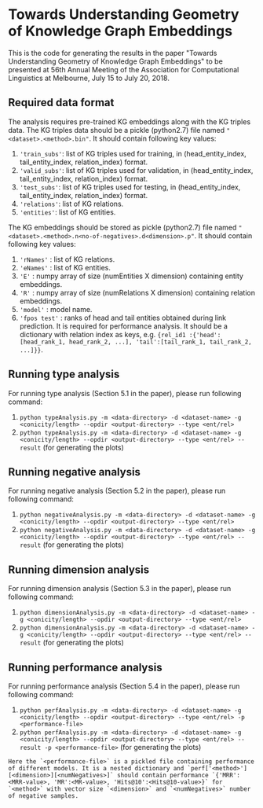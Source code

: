# Towards Understanding Geometry of Knowledge Graph Embeddings
This is the code for generating the results in the paper "Towards Understanding Geometry of Knowledge Graph Embeddings" to be presented at 56th Annual Meeting of the Association for Computational Linguistics at Melbourne, July 15 to July 20, 2018.

## Required data format
The analysis requires pre-trained KG embeddings along with the KG triples data.
The KG triples data should be a pickle (python2.7) file named `"<dataset>.<method>.bin"`. It should contain following key values:
  1.  `'train_subs'`: list of KG triples used for training, in (head_entity_index, tail_entity_index, relation_index) format.
  2.  `'valid_subs'`: list of KG triples used for validation, in (head_entity_index, tail_entity_index, relation_index) format.
  3.  `'test_subs'`: list of KG triples used for testing, in (head_entity_index, tail_entity_index, relation_index) format.
  4.  `'relations'`: list of KG relations.
  5.  `'entities'`: list of KG entities.
  
The KG embeddings should be stored as pickle (python2.7) file named `"<dataset>.<method>.n<no-of-negatives>.d<dimension>.p"`. It should contain following key values:
  1.  `'rNames'` : list of KG relations.
  2.  `'eNames'` : list of KG entities.
  3.  `'E'` : numpy array of size (numEntities X dimension) containing entity embeddings.
  4.  `'R'` : numpy array of size (numRelations X dimension) containing relation embeddings.
  5.  `'model'` : model name.
  6.  `'fpos test'` : ranks of head and tail entities obtained during link prediction. It is required for performance analysis. It should be a dictionary with relation index as keys, e.g. `{rel_id1 :{'head':[head_rank_1, head_rank_2, ...], 'tail':[tail_rank_1, tail_rank_2, ...]}}`.
  
  ## Running type analysis
  For running type analysis (Section 5.1 in the paper), please run following command:
  1.  `python typeAnalysis.py -m <data-directory> -d <dataset-name> -g <conicity/length> --opdir <output-directory> --type <ent/rel>`
  2.  `python typeAnalysis.py -m <data-directory> -d <dataset-name> -g <conicity/length> --opdir <output-directory> --type <ent/rel> --result` (for generating the plots)
  
  ## Running negative analysis
  For running negative analysis (Section 5.2 in the paper), please run following command:
  1.  `python negativeAnalysis.py -m <data-directory> -d <dataset-name> -g <conicity/length> --opdir <output-directory> --type <ent/rel>`
  2.  `python negativeAnalysis.py -m <data-directory> -d <dataset-name> -g <conicity/length> --opdir <output-directory> --type <ent/rel> --result` (for generating the plots)
  
  ## Running dimension analysis
  For running dimension analysis (Section 5.3 in the paper), please run following command:
  1.  `python dimensionAnalysis.py -m <data-directory> -d <dataset-name> -g <conicity/length> --opdir <output-directory> --type <ent/rel>`
  2.  `python dimensionAnalysis.py -m <data-directory> -d <dataset-name> -g <conicity/length> --opdir <output-directory> --type <ent/rel> --result` (for generating the plots)
  
  ## Running performance analysis
  For running performance analysis (Section 5.4 in the paper), please run following command:
  1.  `python perfAnalysis.py -m <data-directory> -d <dataset-name> -g <conicity/length> --opdir <output-directory> --type <ent/rel> -p <performance-file>`
  2.  `python perfAnalysis.py -m <data-directory> -d <dataset-name> -g <conicity/length> --opdir <output-directory> --type <ent/rel> --result -p <performance-file>` (for generating the plots)
  
    Here the `<performance-file>` is a pickled file containing performance of different models. It is a nested dictionary and `perf['<method>'][<dimension>][<numNegatives>]` should contain performance `{'MRR':<MRR-value>, 'MR':<MR-value>, 'Hits@10':<Hits@10-value>}` for `<method>` with vector size `<dimension>` and `<numNegatives>` number of negative samples.
  
